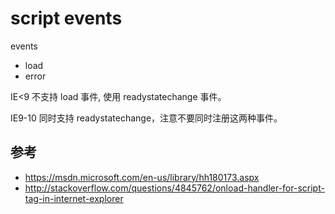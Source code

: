 # script events

events

- load
- error

IE<9 不支持 load 事件, 使用 readystatechange 事件。

IE9-10 同时支持 readystatechange，注意不要同时注册这两种事件。

## 参考

- https://msdn.microsoft.com/en-us/library/hh180173.aspx
- http://stackoverflow.com/questions/4845762/onload-handler-for-script-tag-in-internet-explorer
